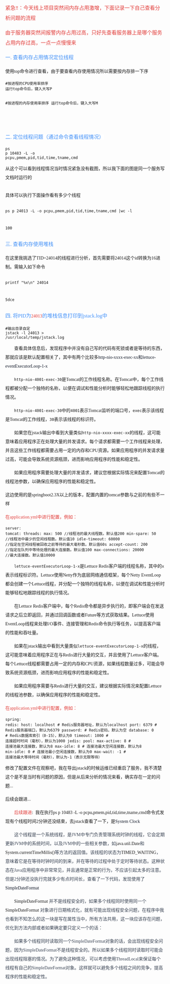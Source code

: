 <p style="line-height: 2;"><span style="color: rgb(225, 60, 57); font-size: 16px; font-family: 华文楷体;">紧急‼️：今天线上项目突然间内存占用激增，下面记录一下自己查看分析问题的流程</span></p><p style="line-height: 2;"><span style="color: rgb(225, 60, 57); font-size: 16px; font-family: 华文楷体;">由于服务器突然间报警内存占用过高，只好先查看服务器上是哪个服务占用内存过高，一点一点慢慢来</span></p><p style="line-height: 2;"><span style="color: rgb(66, 144, 247); font-size: 16px; font-family: 华文楷体;">一. 查看内存占用情况定位线程</span></p><p style="line-height: 2;"><span style="font-size: 14px; font-family: 华文楷体;">使用top命令进行查看，由于要查看内存使用情况所以需要按内存排一下序</span></p><pre><code class="language-shell">#按进程的CPU使用率排序
运行top命令后，键入大写P

#按进程的内存使用率排序
运行top命令后，键入大写M
</code></pre><p style="line-height: 2;"><br></p><p style="line-height: 2;"><img src="/article/linux-jstack01.jpg" alt="" data-href="/article/linux-jstack01.jpg" style=""></p><p style="line-height: 2;"><span style="color: rgb(66, 144, 247); background-color: rgb(255, 255, 255); font-size: 16px; font-family: 华文楷体;">二. 定位线程问题（通过命令查看线程情况）</span></p><pre><code class="language-shell">ps p 10483 -L -o pcpu,pmem,pid,tid,time,tname,cmd</code></pre><p style="line-height: 2;"><span style="font-size: 14px; font-family: 华文楷体;">从这个可以看到线程情况当时情况紧急没有截图，所以我下面的图是同一个服务写文档时运行的</span></p><p><img src="/article/linux-jstack02.jpg" alt="" data-href="/article/linux-jstack02.jpg" style=""/></p><p style="line-height: 2;"><span style="font-size: 14px; font-family: 华文楷体;">具体可以执行下面操作看有多少个线程</span></p><pre><code class="language-shell"> ps p 24013 -L -o pcpu,pmem,pid,tid,time,tname,cmd |wc -l
 
 100</code></pre><p style="line-height: 2;"><span style="color: rgb(66, 144, 247); font-size: 16px; font-family: 华文楷体;">三. 查看内存使用堆栈</span></p><p style="line-height: 2;"><span style="font-size: 14px; font-family: 华文楷体;">在这里我挑选了TID=24014的线程进行分析，首先需要将24014这个id转换为16进制。需输入如下命令</span></p><pre><code class="language-shell"> printf "%x\n" 24014
 
 5dce</code></pre><p style="line-height: 2;"><span style="color: rgb(66, 144, 247); font-size: 16px; font-family: 华文楷体;">四. </span><span style="color: rgb(66, 144, 247); background-color: rgb(255, 255, 255); font-size: 16px; font-family: 华文楷体;">将PID为</span><span style="color: rgb(225, 60, 57); font-family: 华文楷体;">24013</span><span style="color: rgb(66, 144, 247); background-color: rgb(255, 255, 255); font-size: 16px; font-family: 华文楷体;">的堆栈信息打印到jstack.log中</span></p><pre><code class="language-shell">#输出目录自定
jstack -l 24013 &gt; /usr/local/temp/jstack.log</code></pre><p style="text-indent: 2em; line-height: 2;"><span style="font-size: 14px; font-family: 华文楷体;">查看具体信息后，发现程序中并没有自己写的代码有死锁或者是等待的东西，那就应该是默认配置相关了，其中有两个比较多</span><span style="color: rgb(17, 24, 39); font-size: 14px; font-family: 华文楷体;">http-nio-xxxx-exec-xx和lettuce-eventExecutorLoop-1-x</span></p><p style="text-indent: 2em; text-align: start; line-height: 2;"><span style="font-size: 14px; font-family: 华文楷体;"><code>http-nio-4001-exec-30</code></span><span style="font-size: 14px; font-family: 华文楷体;">是Tomcat的工作线程名称。在Tomcat中，每个工作线程都被分配一个独特的名称，以便在调试和性能分析时能够轻松地跟踪线程的执行情况。</span></p><p style="text-indent: 2em; text-align: start; line-height: 2;"><span style="font-size: 14px; font-family: 华文楷体;"><code>http-nio-4001-exec-30</code></span><span style="font-size: 14px; font-family: 华文楷体;">中的</span><span style="font-size: 14px; font-family: 华文楷体;"><code>4001</code></span><span style="font-size: 14px; font-family: 华文楷体;">表示Tomcat监听的端口号，</span><span style="font-size: 14px; font-family: 华文楷体;"><code>exec</code></span><span style="font-size: 14px; font-family: 华文楷体;">表示该线程是Tomcat的工作线程，</span><span style="font-size: 14px; font-family: 华文楷体;"><code>30</code></span><span style="font-size: 14px; font-family: 华文楷体;">表示该线程的标识符。</span></p><p style="text-indent: 2em; text-align: start; line-height: 2;"><span style="font-size: 14px; font-family: 华文楷体;">如果您在jstack输出中看到大量类似</span><span style="font-size: 14px; font-family: 华文楷体;"><code>http-nio-xxxx-exec-xx</code></span><span style="font-size: 14px; font-family: 华文楷体;">的线程，这可能意味着应用程序正在处理大量的并发请求。每个请求都需要一个工作线程来处理，并且这些工作线程都需要占用一定的内存和CPU资源。如果应用程序的并发请求量过高，可能会导致系统资源瓶颈，进而影响应用程序的性能和稳定性。</span></p><p style="text-indent: 2em; text-align: start; line-height: 2;"><span style="font-size: 14px; font-family: 华文楷体;">如果应用程序需要处理大量的并发请求，建议您根据实际情况来配置Tomcat的线程池参数，以确保应用程序的性能和稳定性。</span></p><p style="text-align: start; line-height: 2;"><span style="font-size: 14px; font-family: 华文楷体;">这边使用的是springboot2.3X以上的版本，配置内置的tomcat参数与之前的有些不一样</span></p><p style="text-align: start; line-height: 2;"><span style="color: rgb(225, 60, 57); font-size: 14px; font-family: 华文楷体;">在application.yml中进行配置，例如：</span></p><pre><code class="language-yaml">server:
  tomcat:
    threads:
      max: 500 //线程池的最大线程数。默认值200
      min-spare: 50 //线程池中最少的空闲线程数。默认值10
      idle-timeout: 60000 //指定在空闲线程被回收之前等待的最大毫秒数。默认值60s
    accept-count: 200 //指定在队列中等待处理的最大连接数。默认值100
    max-connections: 20000 //最大连接数。默认值10000</code></pre><p style="text-indent: 2em; text-align: start; line-height: 2;"><span style="color: var(--tw-prose-code); font-size: 14px; font-family: 华文楷体;"><code>lettuce-eventExecutorLoop-1-x</code></span><span style="font-size: 14px; font-family: 华文楷体;">是Lettuce Redis客户端的线程名称，其中的</span><span style="color: var(--tw-prose-code); font-size: 14px; font-family: 华文楷体;"><code>x</code></span><span style="font-size: 14px; font-family: 华文楷体;">表示线程标识符。Lettuce使用Netty作为底层网络通信框架，每个Netty EventLoop都会创建一个Lettuce线程，并分配一个独特的线程名称，以便在调试和性能分析时能够轻松地跟踪线程的执行情况。</span></p><p style="text-indent: 2em; text-align: start; line-height: 2;"><span style="font-size: 14px; font-family: 华文楷体;">在Lettuce Redis客户端中，每个Redis命令都是异步执行的，即客户端会在发送请求之后立即返回，并通过回调函数或者Future等方式获取结果。Lettuce使用EventLoop线程来处理I/O事件、连接管理和Redis命令执行等任务，以提高客户端的性能和吞吐量。</span></p><p style="text-indent: 2em; text-align: start; line-height: 2;"><span style="font-size: 14px; font-family: 华文楷体;">如果在jstack输出中看到大量类似</span><span style="color: var(--tw-prose-code); font-size: 14px; font-family: 华文楷体;"><code>lettuce-eventExecutorLoop-1-x</code></span><span style="font-size: 14px; font-family: 华文楷体;">的线程，这可能意味着应用程序正在与Redis进行大量的交互，并且使用了Lettuce客户端。每个Lettuce线程都需要占用一定的内存和CPU资源，如果线程数量过多，可能会导致系统资源瓶颈，进而影响应用程序的性能和稳定性。</span></p><p style="text-indent: 2em; text-align: start; line-height: 2;"><span style="font-size: 14px; font-family: 华文楷体;">如果应用程序需要与Redis进行大量的交互，建议根据实际情况来配置Lettuce的线程池参数，以确保应用程序的性能和稳定性。</span></p><p style="text-align: start; line-height: 2;"><span style="color: rgb(225, 60, 57); font-size: 14px; font-family: 华文楷体;">在application.yml中进行配置，例如：</span></p><pre><code class="language-yaml">spring:
  redis:
    host: localhost  # Redis服务器地址，默认为localhost
    port: 6379       # Redis服务器端口，默认为6379
    password:        # Redis密码，默认为空
    database: 0      # Redis数据库索引（0-15），默认为0
    timeout: 1000    # 连接超时时间（毫秒），默认为1000
    jedis:
      pool:
        max-active: 8       # 连接池最大连接数，默认为8
        max-idle: 8         # 连接池最大空闲连接数，默认为8
        min-idle: 0         # 连接池最小空闲连接数，默认为0
        max-wait: -1        # 连接池最大等待时间（毫秒），默认为-1（表示无限等待）</code></pre><p style="line-height: 2;"><span style="font-size: 14px; font-family: 华文楷体;">修改了配置文件在观察吧，我在导出jstack的时候运维已经重启了服务，我不清楚这个是不是当时有问题的原因，但是从后来分析的情况来看，确实存在一定的问题...</span></p><p style="line-height: 2;"><span style="font-size: 14px; font-family: 华文楷体;">后续会跟进...</span></p><p style="text-indent: 2em; line-height: 2;"><span style="color: rgb(225, 60, 57); font-size: 14px; font-family: 华文楷体;">后续跟进</span><span style="font-size: 14px; font-family: 华文楷体;">: &nbsp;我在执行ps p 10483 -L -o pcpu,pmem,pid,tid,time,tname,cmd命令式发现有个线程时间2分钟还没结束，去jstack查看了一下，是</span><span style="color: rgb(17, 24, 39); font-size: 14px; font-family: 华文楷体;">System Clock</span></p><p style="text-indent: 2em; line-height: 2;"><span style="color: rgb(55, 65, 81); font-size: 14px; font-family: 华文楷体;">这个线程是一个系统线程，是JVM中专门负责管理系统时钟的线程，它会定期更新JVM中的系统时间，以及JVM中的一些相关参数，如</span><span style="font-size: 14px; font-family: 华文楷体;">java.util.Date</span><span style="color: rgb(55, 65, 81); font-size: 14px; font-family: 华文楷体;">和</span><span style="font-size: 14px; font-family: 华文楷体;">System.currentTimeMillis()</span><span style="color: rgb(55, 65, 81); font-size: 14px; font-family: 华文楷体;">等方法的返回值。该线程的状态为</span><span style="font-size: 14px; font-family: 华文楷体;">TIMED_WAITING</span><span style="color: rgb(55, 65, 81); font-size: 14px; font-family: 华文楷体;">，意味着它是在等待时钟时间的到来，并在等待的过程中处于定时等待状态。这种状态在Java应用程序中非常常见，并且通常是正常的行为，不应该引起太多的注意。但是2分钟还没执行完就多少有点时间长，查看了一下代码，发现使用了</span><span style="color: rgb(17, 24, 39); background-color: rgb(247, 247, 248); font-size: 14px; font-family: 华文楷体;">SimpleDateFormat</span></p><p style="text-indent: 2em; line-height: 2;"><span style="font-size: 14px; font-family: 华文楷体;">SimpleDateFormat</span><span style="color: rgb(55, 65, 81); font-size: 14px; font-family: 华文楷体;"> 并不是线程安全的，如果多个线程同时使用同一个 </span><span style="font-size: 14px; font-family: 华文楷体;">SimpleDateFormat</span><span style="color: rgb(55, 65, 81); font-size: 14px; font-family: 华文楷体;"> 对象进行日期格式化，就有可能出现线程安全问题，在程序中我也看到不知怎么的这一块是写在属性当中，所有方法共用，这一块应该存在问题，优化到方法内部或者如果确定要只定义一个的话：</span></p><p style="text-indent: 2em; line-height: 2;"><span style="color: rgb(55, 65, 81); font-size: 14px; font-family: 华文楷体;">如果多个线程同时读取同一个SimpleDateFormat对象的话，会出现线程安全问题，因为SimpleDateFormat不是线程安全的。所以如果多个线程同时读取时可能会出现线程阻塞的情况。为了避免这种情况，可以考虑使用ThreadLocal来保证每个线程有自己的SimpleDateFormat对象。这样就可以避免多个线程之间的竞争，提高程序的性能和稳定性。</span></p>